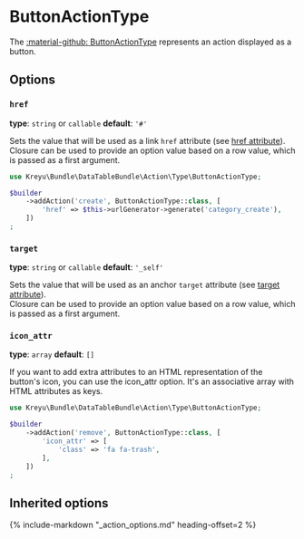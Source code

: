 # ButtonActionType

The [:material-github: ButtonActionType](https://github.com/Kreyu/data-table-bundle/blob/main/src/Action/Type/ButtonActionType.php) represents an action displayed as a button.

## Options

### `href`

**type**: `string` or `callable` **default**: `'#'`

Sets the value that will be used as a link `href` attribute (see [href attribute](https://developer.mozilla.org/en-US/docs/Web/HTML/Element/a#attr-href)).  
Closure can be used to provide an option value based on a row value, which is passed as a first argument.

```php
use Kreyu\Bundle\DataTableBundle\Action\Type\ButtonActionType;

$builder
    ->addAction('create', ButtonActionType::class, [
        'href' => $this->urlGenerator->generate('category_create'),
    ])
;
```

### `target`

**type**: `string` or `callable` **default**: `'_self'`

Sets the value that will be used as an anchor `target` attribute (see [target attribute](https://developer.mozilla.org/en-US/docs/Web/HTML/Element/a#attr-target)).  
Closure can be used to provide an option value based on a row value, which is passed as a first argument.

### `icon_attr`

**type**: `array` **default**: `[]`

If you want to add extra attributes to an HTML representation of the button's icon, you can use the icon_attr option.
It's an associative array with HTML attributes as keys.

```php
use Kreyu\Bundle\DataTableBundle\Action\Type\ButtonActionType;

$builder
    ->addAction('remove', ButtonActionType::class, [
        'icon_attr' => [
            'class' => 'fa fa-trash',
        ],
    ])
;
```

## Inherited options

{% include-markdown "_action_options.md" heading-offset=2 %}
